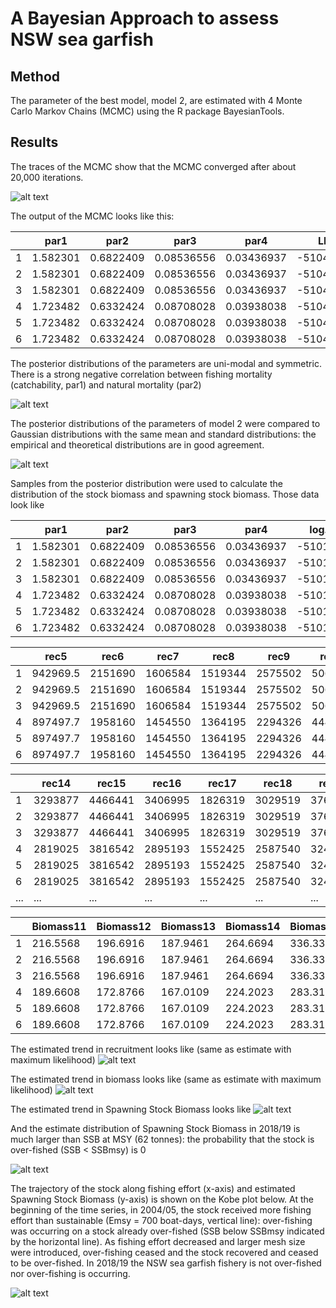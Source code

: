 # A Bayesian Approach to assess NSW sea garfish

## Method

The parameter of the best model, model 2, are estimated with 4 Monte Carlo Markov Chains (MCMC) using the R package BayesianTools.

## Results

The traces of the MCMC show that the MCMC converged after about 20,000 iterations.

![alt text](https://github.com/mkienzle/NSW-sea-garfish-stock-assessment/blob/master/Script/Results/Graphics/Bayesian_Trace_model2.png)

The output of the MCMC looks like this:


|     |    par1  |   par2    |   par3     |    par4    |    LP     |    LL     |    LPr    |
| --- | -------- | --------- | ---------- | ---------- | --------- | --------- | --------- | 
|1    | 1.582301 | 0.6822409 | 0.08536556 | 0.03436937 | -5104.798 | -5101.415 | -3.382696 |
|2    | 1.582301 | 0.6822409 | 0.08536556 | 0.03436937 | -5104.798 | -5101.415 | -3.382696 |
|3    | 1.582301 | 0.6822409 | 0.08536556 | 0.03436937 | -5104.798 | -5101.415 | -3.382696 |
|4    | 1.723482 | 0.6332424 | 0.08708028 | 0.03938038 | -5104.685 | -5101.302 | -3.382696 |
|5    | 1.723482 | 0.6332424 | 0.08708028 | 0.03938038 | -5104.685 | -5101.302 | -3.382696 |
|6    | 1.723482 | 0.6332424 | 0.08708028 | 0.03938038 | -5104.685 | -5101.302 | -3.382696 |

The posterior distributions of the parameters are uni-modal and symmetric. There is a strong negative correlation between fishing mortality (catchability, par1) and natural mortality (par2)

![alt text](https://github.com/mkienzle/NSW-sea-garfish-stock-assessment/blob/master/Script/Results/Graphics/Bayesian_Model2_CorrelationBetweenParameters.png)

The posterior distributions of the parameters of model 2 were compared to Gaussian distributions with the same mean and standard distributions: the empirical and theoretical distributions are in good agreement.

![alt text](https://github.com/mkienzle/NSW-sea-garfish-stock-assessment/blob/master/Script/Results/Graphics/Bayesian_ParametersPosteriorDistributions_model2.png)

Samples from the posterior distribution were used to calculate the distribution of the stock biomass and spawning stock biomass. Those data look like


|     |      par1  |    par2   |     par3   |    par4    |  log.lik   | rec1   | rec2 | rec3  |   rec4   |
| --- | ---------- | --------- | ---------- | ---------- | ---------- | ------ | ---- | ----- | ------   |
| 1   | 1.582301   | 0.6822409 | 0.08536556 | 0.03436937 | -5101.415  |  0     |   0  |   0   | 51876.79 |
| 2   | 1.582301   | 0.6822409 | 0.08536556 | 0.03436937 | -5101.415  |  0     |   0  |   0   | 51876.79 |
| 3   | 1.582301   | 0.6822409 | 0.08536556 | 0.03436937 | -5101.415  |  0     |   0  |   0   | 51876.79 |
| 4   | 1.723482   | 0.6332424 | 0.08708028 | 0.03938038 | -5101.302  |  0     |   0  |   0   | 49372.36 |
| 5   | 1.723482   | 0.6332424 | 0.08708028 | 0.03938038 | -5101.302  |  0     |   0  |   0   | 49372.36 |
| 6   | 1.723482   | 0.6332424 | 0.08708028 | 0.03938038 | -5101.302  |  0     |   0  |   0   | 49372.36 |


|     |    rec5    |  rec6     | rec7       | rec8       | rec9       | rec10   |    rec11 |   rec12 |  rec13  |
| --- | ---------- | --------- | ---------- | ---------- | ---------- | ------- | -------- | ------- | ------- | 
| 1   | 942969.5   | 2151690   | 1606584    | 1519344    | 2575502    | 5068420 | 3652790  | 3469817 | 2724337 |
| 2   | 942969.5   | 2151690   | 1606584    | 1519344    | 2575502    | 5068420 | 3652790  | 3469817 | 2724337 |
| 3   | 942969.5   | 2151690   | 1606584    | 1519344    | 2575502    | 5068420 | 3652790  | 3469817 | 2724337 |
| 4   | 897497.7   | 1958160   | 1454550    | 1364195    | 2294326    | 4446068 | 3170434  | 2978055 | 2334480 |
| 5   | 897497.7   | 1958160   | 1454550    | 1364195    | 2294326    | 4446068 | 3170434  | 2978055 | 2334480 |
| 6   | 897497.7   | 1958160   | 1454550    | 1364195    | 2294326    | 4446068 | 3170434  | 2978055 | 2334480 |


|     |  rec14   | rec15     | rec16   | rec17   | rec18   |  rec19  | rec20   | Biomass1 | Biomass2 |
| --- | -------- | --------- | ------- | ------- | ------- | ------- | ------- | -------- | -------- | 
| 1   | 3293877  | 4466441   | 3406995 | 1826319 | 3029519 | 3765319 | 7575271 | 125.9936 | 86.17279 |
| 2   | 3293877  | 4466441   | 3406995 | 1826319 | 3029519 | 3765319 | 7575271 | 125.9936 | 86.17279 |
| 3   | 3293877  | 4466441   | 3406995 | 1826319 | 3029519 | 3765319 | 7575271 | 125.9936 | 86.17279 |
| 4   | 2819025  | 3816542   | 2895193 | 1552425 | 2587540 | 3240658 | 5944767 | 113.9433 | 78.06261 |
| 5   | 2819025  | 3816542   | 2895193 | 1552425 | 2587540 | 3240658 | 5944767 | 113.9433 | 78.06261 |
| 6   | 2819025  | 3816542   | 2895193 | 1552425 | 2587540 | 3240658 | 5944767 | 113.9433 | 78.06261 |
| ... | ...      | ...       | ...     | ...     | ...     | ...     | ...     | ...      | ...      |


|     | Biomass11 |  Biomass12 |  Biomass13 | Biomass14 | Biomass15 |      SSB1 |     SSB2 |   SSB3  |
| --- | --------- | ---------- | ---------- | --------- | --------- | --------- | ---------| ------- | 
| 1   | 216.5568  | 196.6916   | 187.9461   | 264.6694  | 336.3326  | 30.33500  | 28.02512 | 22.9917 |
| 2   | 216.5568  | 196.6916   | 187.9461   | 264.6694  | 336.3326  | 30.33500  | 28.02512 | 22.9917 |
| 3   | 216.5568  | 196.6916   | 187.9461   | 264.6694  | 336.3326  | 30.33500  | 28.02512 | 22.9917 |
| 4   | 189.6608  | 172.8766   | 167.0109   | 224.2023  | 283.3116  | 27.85006  | 25.72940 | 21.1083 |
| 5   | 189.6608  | 172.8766   | 167.0109   | 224.2023  | 283.3116  | 27.85006  | 25.72940 | 21.1083 |
| 6   | 189.6608  | 172.8766   | 167.0109   | 224.2023  | 283.3116  | 27.85006  | 25.72940 | 21.1083 |

The estimated trend in recruitment looks like (same as estimate with maximum likelihood)
![alt text](https://github.com/mkienzle/NSW-sea-garfish-stock-assessment/blob/master/Script/Results/Graphics/Bayesian_RecruitmentTrend.png)

The estimated trend in biomass looks like (same as estimate with maximum likelihood)
![alt text](https://github.com/mkienzle/NSW-sea-garfish-stock-assessment/blob/master/Script/Results/Graphics/Bayesian_BiomassTrend.png)

The estimated trend in Spawning Stock Biomass looks like
![alt text](https://github.com/mkienzle/NSW-sea-garfish-stock-assessment/blob/master/Script/Results/Graphics/Bayesian_SSBTrend.png)

And the estimate distribution of Spawning Stock Biomass in 2018/19 is much larger than SSB at MSY (62 tonnes): the probability that the stock is over-fished (SSB < SSBmsy) is 0

![alt text](https://github.com/mkienzle/NSW-sea-garfish-stock-assessment/blob/master/Script/Results/Graphics/Bayesian_SSB_distribution_in_2018-19.png)

The trajectory of the stock along fishing effort (x-axis) and estimated Spawning Stock Biomass (y-axis) is shown on the Kobe plot below. At the beginning of the time series, in 2004/05, the stock received more fishing effort than sustainable (Emsy = 700 boat-days, vertical line): over-fishing was occurring on a stock already over-fished (SSB below SSBmsy indicated by the horizontal line). As fishing effort decreased and larger mesh size were introduced, over-fishing ceased and the stock recovered and ceased to be over-fished. In 2018/19 the NSW sea garfish fishery is not over-fished nor over-fishing is occurring.

![alt text](https://github.com/mkienzle/NSW-sea-garfish-stock-assessment/blob/master/Script/Results/Graphics/Bayesian_Kobe_plot.png)